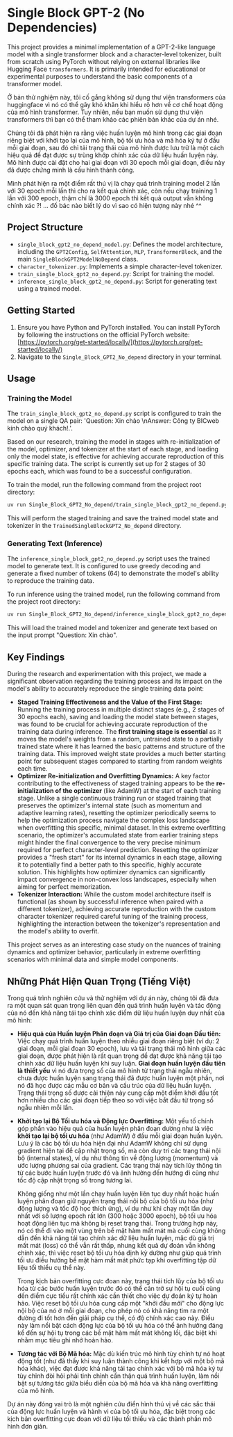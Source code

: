 # Single Block GPT-2 (No Dependencies)

This project provides a minimal implementation of a GPT-2-like language model with a single transformer block and a character-level tokenizer, built from scratch using PyTorch without relying on external libraries like Hugging Face `transformers`. It is primarily intended for educational or experimental purposes to understand the basic components of a transformer model.

Ở bản thử nghiệm này, tôi cố gắng không sử dụng thư viện transformers của huggingface vì nó có thể gây khó khăn khi hiểu rõ hơn về cơ chế hoạt động của mô hình transformer. Tuy nhiên, nếu bạn muốn sử dụng thư viện transformers thì bạn có thể tham khảo các phiên bản khác của dự án nhé.

Chúng tôi đã phát hiện ra rằng việc huấn luyện mô hình trong các giai đoạn riêng biệt với khởi tạo lại của mô hình, bộ tối ưu hóa và mã hóa ký tự ở đầu mỗi giai đoạn, sau đó chỉ tải trạng thái của mô hình được lưu trữ là một cách hiệu quả để đạt được sự trùng khớp chính xác của dữ liệu huấn luyện này. Mô hình được cài đặt cho hai giai đoạn với 30 epoch mỗi giai đoạn, điều này đã được chứng minh là cấu hình thành công.

Mình phát hiện ra một điểm rất thú vị là chạy quá trình training model 2 lần với 30 epoch mỗi lần thì cho ra kết quả chính xác, còn nếu chạy training 1 lần với 300 epoch, thậm chí là 3000 epoch thì kết quả output vẫn không chính xác ?! ... đố bác nào biết lý do vì sao có hiện tượng này nhé ^^

## Project Structure

-   `single_block_gpt2_no_depend_model.py`: Defines the model architecture, including the `GPT2Config`, `SelfAttention`, `MLP`, `TransformerBlock`, and the main `SingleBlockGPT2ModelNoDepend` class.
-   `character_tokenizer.py`: Implements a simple character-level tokenizer.
-   `train_single_block_gpt2_no_depend.py`: Script for training the model.
-   `inference_single_block_gpt2_no_depend.py`: Script for generating text using a trained model.

## Getting Started

1.  Ensure you have Python and PyTorch installed. You can install PyTorch by following the instructions on the official PyTorch website: [https://pytorch.org/get-started/locally/](https://pytorch.org/get-started/locally/)
2.  Navigate to the `Single_Block_GPT2_No_depend` directory in your terminal.

## Usage

### Training the Model

The `train_single_block_gpt2_no_depend.py` script is configured to train the model on a single QA pair: 'Question: Xin chào \nAnswer: Công ty BICweb kính chào quý khách!.'.

Based on our research, training the model in stages with re-initialization of the model, optimizer, and tokenizer at the start of each stage, and loading only the model state, is effective for achieving accurate reproduction of this specific training data. The script is currently set up for 2 stages of 30 epochs each, which was found to be a successful configuration.

To train the model, run the following command from the project root directory:

```bash
uv run Single_Block_GPT2_No_depend/train_single_block_gpt2_no_depend.py
```

This will perform the staged training and save the trained model state and tokenizer in the `TrainedSingleBlockGPT2_No_depend` directory.

### Generating Text (Inference)

The `inference_single_block_gpt2_no_depend.py` script uses the trained model to generate text. It is configured to use greedy decoding and generate a fixed number of tokens (64) to demonstrate the model's ability to reproduce the training data.

To run inference using the trained model, run the following command from the project root directory:

```bash
uv run Single_Block_GPT2_No_depend/inference_single_block_gpt2_no_depend.py
```

This will load the trained model and tokenizer and generate text based on the input prompt "Question: Xin chào".

## Key Findings

During the research and experimentation with this project, we made a significant observation regarding the training process and its impact on the model's ability to accurately reproduce the single training data point:

-   **Staged Training Effectiveness and the Value of the First Stage:** Running the training process in multiple distinct stages (e.g., 2 stages of 30 epochs each), saving and loading the model state between stages, was found to be crucial for achieving accurate reproduction of the training data during inference. The **first training stage is essential** as it moves the model's weights from a random, untrained state to a partially trained state where it has learned the basic patterns and structure of the training data. This improved weight state provides a much better starting point for subsequent stages compared to starting from random weights each time.
-   **Optimizer Re-initialization and Overfitting Dynamics:** A key factor contributing to the effectiveness of staged training appears to be the **re-initialization of the optimizer** (like AdamW) at the start of each training stage. Unlike a single continuous training run or staged training that preserves the optimizer's internal state (such as momentum and adaptive learning rates), resetting the optimizer periodically seems to help the optimization process navigate the complex loss landscape when overfitting this specific, minimal dataset. In this extreme overfitting scenario, the optimizer's accumulated state from earlier training steps might hinder the final convergence to the very precise minimum required for perfect character-level prediction. Resetting the optimizer provides a "fresh start" for its internal dynamics in each stage, allowing it to potentially find a better path to this specific, highly accurate solution. This highlights how optimizer dynamics can significantly impact convergence in non-convex loss landscapes, especially when aiming for perfect memorization.
-   **Tokenizer Interaction:** While the custom model architecture itself is functional (as shown by successful inference when paired with a different tokenizer), achieving accurate reproduction with the custom character tokenizer required careful tuning of the training process, highlighting the interaction between the tokenizer's representation and the model's ability to overfit.

This project serves as an interesting case study on the nuances of training dynamics and optimizer behavior, particularly in extreme overfitting scenarios with minimal data and simple model components.

## Những Phát Hiện Quan Trọng (Tiếng Việt)

Trong quá trình nghiên cứu và thử nghiệm với dự án này, chúng tôi đã đưa ra một quan sát quan trọng liên quan đến quá trình huấn luyện và tác động của nó đến khả năng tái tạo chính xác điểm dữ liệu huấn luyện duy nhất của mô hình:

-   **Hiệu quả của Huấn luyện Phân đoạn và Giá trị của Giai đoạn Đầu tiên:** Việc chạy quá trình huấn luyện theo nhiều giai đoạn riêng biệt (ví dụ: 2 giai đoạn, mỗi giai đoạn 30 epoch), lưu và tải trạng thái mô hình giữa các giai đoạn, được phát hiện là rất quan trọng để đạt được khả năng tái tạo chính xác dữ liệu huấn luyện khi suy luận. **Giai đoạn huấn luyện đầu tiên là thiết yếu** vì nó đưa trọng số của mô hình từ trạng thái ngẫu nhiên, chưa được huấn luyện sang trạng thái đã được huấn luyện một phần, nơi nó đã học được các mẫu cơ bản và cấu trúc của dữ liệu huấn luyện. Trạng thái trọng số được cải thiện này cung cấp một điểm khởi đầu tốt hơn nhiều cho các giai đoạn tiếp theo so với việc bắt đầu từ trọng số ngẫu nhiên mỗi lần.

-   **Khởi tạo lại Bộ Tối ưu hóa và Động lực Overfitting:** Một yếu tố chính góp phần vào hiệu quả của huấn luyện phân đoạn dường như là việc **khởi tạo lại bộ tối ưu hóa** (như AdamW) ở đầu mỗi giai đoạn huấn luyện. Lưu ý là các bộ tối ưu hóa hiện đại như AdamW không chỉ sử dụng gradient hiện tại để cập nhật trọng số, mà còn duy trì các trạng thái nội bộ (internal states), ví dụ như thông tin về động lượng (momentum) và ước lượng phương sai của gradient. Các trạng thái này tích lũy thông tin từ các bước huấn luyện trước đó và ảnh hưởng đến hướng đi cũng như tốc độ cập nhật trọng số trong tương lai.

    Không giống như một lần chạy huấn luyện liên tục duy nhất hoặc huấn luyện phân đoạn giữ nguyên trạng thái nội bộ của bộ tối ưu hóa (như động lượng và tốc độ học thích ứng), ví dụ như khi chạy một lần duy nhất với số lượng epoch rất lớn (300 hoặc 3000 epoch), bộ tối ưu hóa hoạt động liên tục mà không bị reset trạng thái. Trong trường hợp này, nó có thể đi vào một vùng trên bề mặt hàm mất mát mà cuối cùng không dẫn đến khả năng tái tạo chính xác dữ liệu huấn luyện, mặc dù giá trị mất mát (loss) có thể vẫn rất thấp, nhưng kết quả dự đoán vẫn không chính xác, thì việc reset bộ tối ưu hóa định kỳ dường như giúp quá trình tối ưu điều hướng bề mặt hàm mất mát phức tạp khi overfitting tập dữ liệu tối thiểu cụ thể này. 

    Trong kịch bản overfitting cực đoan này, trạng thái tích lũy của bộ tối ưu hóa từ các bước huấn luyện trước đó có thể cản trở sự hội tụ cuối cùng đến điểm cực tiểu rất chính xác cần thiết cho việc dự đoán ký tự hoàn hảo. Việc reset bộ tối ưu hóa cung cấp một "khởi đầu mới" cho động lực nội bộ của nó ở mỗi giai đoạn, cho phép nó có khả năng tìm ra một đường đi tốt hơn đến giải pháp cụ thể, có độ chính xác cao này. Điều này làm nổi bật cách động lực của bộ tối ưu hóa có thể ảnh hưởng đáng kể đến sự hội tụ trong các bề mặt hàm mất mát không lồi, đặc biệt khi nhằm mục tiêu ghi nhớ hoàn hảo.

-   **Tương tác với Bộ Mã hóa:** Mặc dù kiến trúc mô hình tùy chỉnh tự nó hoạt động tốt (như đã thấy khi suy luận thành công khi kết hợp với một bộ mã hóa khác), việc đạt được khả năng tái tạo chính xác với bộ mã hóa ký tự tùy chỉnh đòi hỏi phải tinh chỉnh cẩn thận quá trình huấn luyện, làm nổi bật sự tương tác giữa biểu diễn của bộ mã hóa và khả năng overfitting của mô hình.

Dự án này đóng vai trò là một nghiên cứu điển hình thú vị về các sắc thái của động lực huấn luyện và hành vi của bộ tối ưu hóa, đặc biệt trong các kịch bản overfitting cực đoan với dữ liệu tối thiểu và các thành phần mô hình đơn giản.
